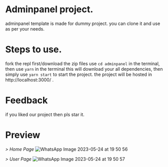 # Adminpanel project.
adminpanel template is made for dummy project.
you can clone it and use as per your needs.

# Steps to use.
fork the repl first/download the zip files
use `cd adminpanel` in the terminal,
then use `yarn` in the terminal this will download your all dependencies,
then simply use `yarn start` to start the project.
the project will be hosted in http://localhost:3000/ .

# Feedback
if you liked our project then pls star it.

# Preview
*> Home Page*
![WhatsApp Image 2023-05-24 at 19 50 56](https://github.com/SkidGod4444/Adminpanel/assets/120477159/275cc6b7-73e3-4b0d-a0a9-86d98be6ec9d)

*> User Page*
![WhatsApp Image 2023-05-24 at 19 50 57](https://github.com/SkidGod4444/Adminpanel/assets/120477159/0615c9d8-db26-42d0-bbf6-53f3d64c7ad3)

